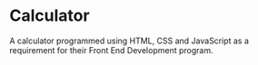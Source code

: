 # Calculator

A calculator programmed using HTML, CSS and JavaScript as a requirement for their Front End Development program.
